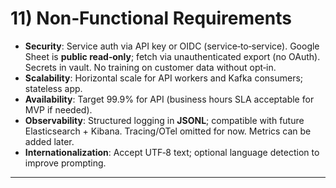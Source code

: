 # 11) Non‑Functional Requirements

* **Security**: Service auth via API key or OIDC (service‑to‑service). Google Sheet is **public read‑only**; fetch via unauthenticated export (no OAuth). Secrets in vault. No training on customer data without opt‑in.
* **Scalability**: Horizontal scale for API workers and Kafka consumers; stateless app.
* **Availability**: Target 99.9% for API (business hours SLA acceptable for MVP if needed).
* **Observability**: Structured logging in **JSONL**; compatible with future Elasticsearch + Kibana. Tracing/OTel omitted for now. Metrics can be added later.
* **Internationalization**: Accept UTF‑8 text; optional language detection to improve prompting.

---
